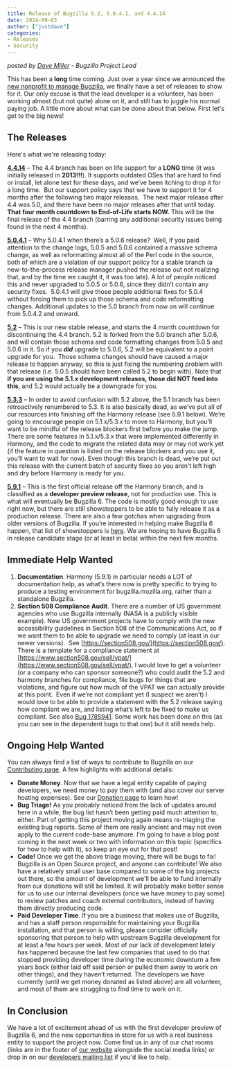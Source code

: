 ```yaml
---
title: Release of Bugzilla 5.2, 5.0.4.1, and 4.4.14
date: 2024-09-03
author: ["justdave"]
categories:
- Releases
- Security
---
```

_posted by [Dave Miller](https://twitter.com/justdavemiller) \- Bugzilla Project Lead_

This has been a **long** time coming. Just over a year since we announced
the [new nonprofit to manage Bugzilla](/about/zarroboogs), we finally have a
set of releases to show for it. Our only excuse is that the lead developer is
a volunteer, has been working almost (but not quite) alone on it, and still has
to juggle his normal paying job. A little more about what can be done about that
below. First let's get to the big news!

## **The Releases**

Here's what we're releasing today:

[**4.4.14**](/download#v4.4) – The 4.4 branch has been on life support for a
**LONG** time (it was initially released in **2013!!!**). It supports outdated
OSes that are hard to find or install, let alone test for these days, and we’ve
been itching to drop it for a long time.  But our support policy says that we
have to support it for 4 months after the following two major releases.  The
next major release after 4.4 was 5.0, and there have been no major releases
after that until today.  **That four month countdown to End-of-Life starts
NOW.** This will be the final release of the 4.4 branch (barring any additional
security issues being found in the next 4 months).

[**5.0.4.1**](/download#v5.0) – Why 5.0.4.1 when there’s a 5.0.6 release?  Well, if you paid
attention to the change logs, 5.0.5 and 5.0.6 contained a massive schema
change, as well as reformatting almost all of the Perl code in the source, both
of which are a violation of our support policy for a stable branch (a
new-to-the-process release manager pushed the release out not realizing that,
and by the time we caught it, it was too late). A lot of people noticed this
and never upgraded to 5.0.5 or 5.0.6, since they didn’t contain any security
fixes.  5.0.4.1 will give those people additional fixes for 5.0.4 without
forcing them to pick up those schema and code reformatting changes. Additional
updates to the 5.0 branch from now on will continue from 5.0.4.2 and onward.

[**5.2**](/download#v5.2) – This is our new stable release, and starts the 4 month
countdown for discontinuing the 4.4 branch. 5.2 is forked from the 5.0 branch
after 5.0.6, and will contain those schema and code formatting changes from
5.0.5 and 5.0.6 in it. So if you _**did**_ upgrade to 5.0.6, 5.2 will be
equivalent to a point upgrade for you.  Those schema changes should have caused
a major release to happen anyway, so this is just fixing the numbering problem
with that release (i.e. 5.0.5 should have been called 5.2 to begin with). Note
that **if you are using the 5.1.x development releases, those did NOT feed into
this**, and 5.2 would actually be a downgrade for you.

[**5.3.3**](/download#vmaster) – In order to avoid confusion with 5.2 above, the 5.1 branch has been
retroactively renumbered to 5.3. It is also basically dead, as we’ve put all of our resources
into finishing off the Harmony release (see 5.9.1 below). We’re going to
encourage people on 5.1.x/5.3.x to move to Harmony, but you’ll want to be mindful of
the release blockers first before you make the jump. There are some features in
5.1.x/5.3.x that were implemented differently in Harmony, and the code to migrate the
related data may or may not work yet (if the feature in question is listed on
the release blockers and you use it, you’ll want to wait for now). Even though
this branch is dead, we’re put out this release with the current batch of
security fixes so you aren’t left high and dry before Harmony is ready for you.

[**5.9.1**](/download#vharmony) – This is the first official release
off the Harmony branch, and is classified as a **developer preview
release**, not for production use. This is what will eventually be Bugzilla
6. The code is mostly good enough to use right now, but there are still
showstoppers to be able to fully release it as a production release. There are
also a few gotchas when upgrading from older versions of Bugzilla. If you’re
interested in helping make Bugzilla 6 happen, that list of showstoppers is
[here](//github.com/bugzilla/harmony/blob/main/RELEASE_BLOCKERS.md). We are
hoping to have Bugzilla 6 in release candidate stage (or at least in beta)
within the next few months.

## Immediate **Help Wanted**

1. **Documentation**. Harmony (5.9.1) in particular needs a LOT of
   documentation help, as what’s there now is pretty specific to trying to
produce a testing environment for bugzilla.mozilla.org, rather than a
standalone Bugzilla.
2. **Section 508 Compliance Audit**. There are a number of US government
   agencies who use Bugzilla internally (NASA is a publicly visible example).
New US government projects have to comply with the new accessibility guidelines
in Section 508 of the Communications Act, so if we want them to be able to
upgrade we need to comply (at least in our newer versions).  See
[https://section508.gov/](https://section508.gov/). There is a template for a
compliance statement at
[https://www.section508.gov/sell/vpat/](https://www.section508.gov/sell/vpat/).
I would love to get a volunteer (or a company who can sponsor someone?) who
could audit the 5.2 and harmony branches for compliance, file bugs for things
that are violations, and figure out how much of the VPAT we can actually
provide at this point.  Even if we’re not compliant yet (I suspect we aren’t) I
would love to be able to provide a statement with the 5.2 release saying how
compliant we are, and listing what’s left to be fixed to make us compliant. See
also [Bug 1785941](https://bugzilla.mozilla.org/show_bug.cgi?id=1785941). Some
work has been done on this (as you can see in the dependent bugs to that one)
but it still needs help.

## **Ongoing Help Wanted**

You can always find a list of ways to contribute to Bugzilla on our
[Contributing page](http://bugzilla.org/contributing/). A few highlights with
additional details:

- **Donate Money**. Now that we have a legal entity capable of paying
  developers, we need money to pay them with (and also cover our server hosting
expenses). See our [Donation page](/donate) to learn how!
- **Bug Triage!** As you probably noticed from the lack of updates around here
  in a while, the bug list hasn’t been getting paid much attention to, either.
Part of getting this project moving again means re-triaging the existing bug
reports. Some of them are really ancient and may not even apply to the current
code-base anymore. I’m going to have a blog post coming in the next week
or two with information on this topic (specifics for how
to help with it), so keep an eye out for that post!
- **Code!** Once we get the above triage moving, there will be bugs to fix!
  Bugzilla is an Open Source project, and anyone can contribute! We also have a
relatively small user base compared to some of the big projects out there, so
the amount of development we'll be able to fund internally from our donations
will still be limited. It will probably make better sense for us to use our
internal developers (once we have money to pay some) to review patches and
coach external contributors, instead of having them directly producing code.
- **Paid Developer Time**. If you are a business that makes use of Bugzilla,
  and has a staff person responsible for maintaining your Bugzilla
installation, and that person is willing, please consider officially sponsoring
that person to help with upstream Bugzilla development for at least a few hours
per week. Most of our lack of development lately has happened because the last
few companies that used to do that stopped providing developer time during the
economic downturn a few years back (either laid off said person or pulled them
away to work on other things), and they haven’t returned. The developers we
have currently (until we get money donated as listed above) are all volunteer,
and most of them are struggling to find time to work on it.

## In Conclusion

We have a lot of excitement ahead of us with the first developer preview of
Bugzilla 6, and the new opportunities in store for
us with a real business entity to support the project now. Come find us in any
of our chat rooms (links are in the footer of [our
website](https://bugzilla.org/) alongside the social media links) or drop in on
our [developers mailing list](https://lists.bugzilla.org/listinfo/developers)
if you'd like to help.
